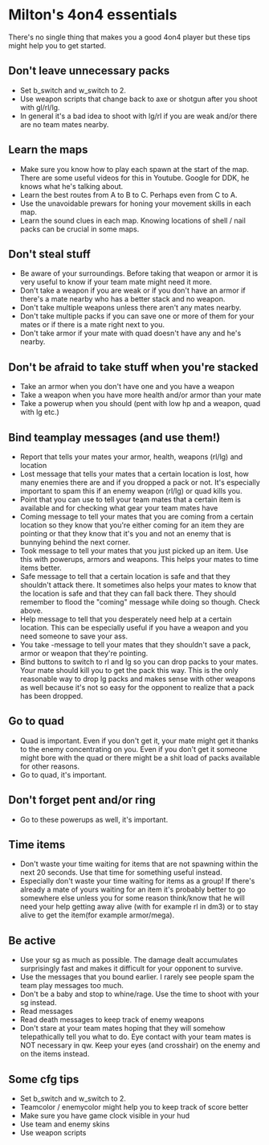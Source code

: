 # Milton's 4on4 essentials

There's no single thing that makes you a good 4on4 player but these tips might help you to get started.

## Don't leave unnecessary packs
- Set b_switch and w_switch to 2.
- Use weapon scripts that change back to axe or shotgun after you shoot with gl/rl/lg.
- In general it's a bad idea to shoot with lg/rl if you are weak and/or there are no team mates nearby.

## Learn the maps
- Make sure you know how to play each spawn at the start of the map. There are some useful videos for this in Youtube. Google for DDK, he knows what he's talking about.
- Learn the best routes from A to B to C. Perhaps even from C to A.
- Use the unavoidable prewars for honing your movement skills in each map.
- Learn the sound clues in each map. Knowing locations of shell / nail packs can be crucial in some maps.

## Don't steal stuff
- Be aware of your surroundings. Before taking that weapon or armor it is very useful to know if your team mate might need it more. 
- Don't take a weapon if you are weak or if you don't have an armor if there's a mate nearby who has a better stack and no weapon.
- Don't take multiple weapons unless there aren't any mates nearby.
- Don't take multiple packs if you can save one or more of them for your mates or if there is a mate right next to you.
- Don't take armor if your mate with quad doesn't have any and he's nearby.

## Don't be afraid to take stuff when you're stacked
- Take an armor when you don't have one and you have a weapon
- Take a weapon when you have more health and/or armor than your mate
- Take a powerup when you should (pent with low hp and a weapon, quad with lg etc.)

## Bind teamplay messages (and use them!)
- Report that tells your mates your armor, health, weapons (rl/lg) and location
- Lost message that tells your mates that a certain location is lost, how many enemies there are and if you dropped a pack or not. It's especially important to spam this if an enemy weapon (rl/lg) or quad kills you.
- Point that you can use to tell your team mates that a certain item is available and for checking what gear your team mates have
- Coming message to tell your mates that you are coming from a certain location so they know that you're either coming for an item they are pointing or that they know that it's you and not an enemy that is bunnying behind the next corner.
- Took message to tell your mates that you just picked up an item. Use this with powerups, armors and weapons. This helps your mates to time items better.
- Safe message to tell that a certain location is safe and that they shouldn't attack there. It sometimes also helps your mates to know that the location is safe and that they can fall back there. They should remember to flood the "coming" message while doing so though. Check above.
- Help message to tell that you desperately need help at a certain location. This can be especially useful if you have a weapon and you need someone to save your ass.
- You take -message to tell your mates that they shouldn't save a pack, armor or weapon that they're pointing.
- Bind buttons to switch to rl and lg so you can drop packs to your mates. Your mate should kill you to get the pack this way. This is the only reasonable way to drop lg packs and makes sense with other weapons as well because it's not so easy for the opponent to realize that a pack has been dropped.

## Go to quad
- Quad is important. Even if you don't get it, your mate might get it thanks to the enemy concentrating on you. Even if you don't get it someone might bore with the quad or there might be a shit load of packs available for other reasons.
- Go to quad, it's important.

## Don't forget pent and/or ring
- Go to these powerups as well, it's important.

## Time items
- Don't waste your time waiting for items that are not spawning within the next 20 seconds. Use that time for something useful instead.
- Especially don't waste your time waiting for items as a group! If there's already a mate of yours waiting for an item it's probably better to go somewhere else unless you for some reason think/know that he will need your help getting away alive (with for example rl in dm3) or to stay alive to get the item(for example armor/mega).

## Be active
- Use your sg as much as possible. The damage dealt accumulates surprisingly fast and makes it difficult for your opponent to survive.
- Use the messages that you bound earlier. I rarely see people spam the team play messages too much.
- Don't be a baby and stop to whine/rage. Use the time to shoot with your sg instead.
- Read messages
- Read death messages to keep track of enemy weapons
- Don't stare at your team mates hoping that they will somehow telepathically tell you what to do. Eye contact with your team mates is NOT necessary in qw. Keep your eyes (and crosshair) on the enemy and on the items instead.

## Some cfg tips
- Set b_switch and w_switch to 2.
- Teamcolor / enemycolor might help you to keep track of score better
- Make sure you have game clock visible in your hud
- Use team and enemy skins
- Use weapon scripts